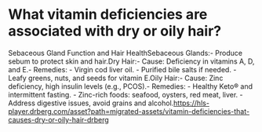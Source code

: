 # What vitamin deficiencies are associated with dry or oily hair?

Sebaceous Gland Function and Hair HealthSebaceous Glands:- Produce sebum to protect skin and hair.Dry Hair:- Cause: Deficiency in vitamins A, D, and E.- Remedies: - Virgin cod liver oil. - Purified bile salts if needed. - Leafy greens, nuts, and seeds for vitamin E.Oily Hair:- Cause: Zinc deficiency, high insulin levels (e.g., PCOS).- Remedies: - Healthy Keto® and intermittent fasting. - Zinc-rich foods: seafood, oysters, red meat, liver. - Address digestive issues, avoid grains and alcohol.https://hls-player.drberg.com/asset?path=migrated-assets/vitamin-deficiencies-that-causes-dry-or-oily-hair-drberg